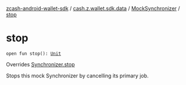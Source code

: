 [zcash-android-wallet-sdk](../../index.md) / [cash.z.wallet.sdk.data](../index.md) / [MockSynchronizer](index.md) / [stop](./stop.md)

# stop

`open fun stop(): `[`Unit`](https://kotlinlang.org/api/latest/jvm/stdlib/kotlin/-unit/index.html)

Overrides [Synchronizer.stop](../-synchronizer/stop.md)

Stops this mock Synchronizer by cancelling its primary job.

